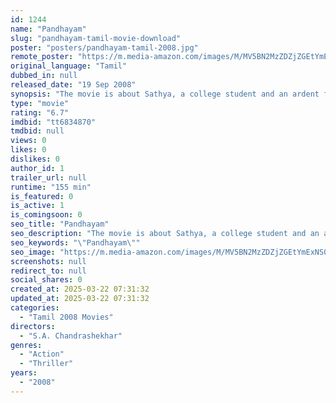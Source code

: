 ```yaml
---
id: 1244
name: "Pandhayam"
slug: "pandhayam-tamil-movie-download"
poster: "posters/pandhayam-tamil-2008.jpg"
remote_poster: "https://m.media-amazon.com/images/M/MV5BN2MzZDZjZGEtYmExNS00YjMzLTgzMjktZWU4ZjFmOGU1ODAwXkEyXkFqcGdeQXVyNjY5OTQyODI@._V1_SX300.jpg"
original_language: "Tamil"
dubbed_in: null
released_date: "19 Sep 2008"
synopsis: "The movie is about Sathya, a college student and an ardent fan of actor Vijay. Sathya comes across Sindhu, sister of an influential Minister Masanam. Sathya decides to romance her."
type: "movie"
rating: "6.7"
imdbid: "tt6834870"
tmdbid: null
views: 0
likes: 0
dislikes: 0
author_id: 1
trailer_url: null
runtime: "155 min"
is_featured: 0
is_active: 1
is_comingsoon: 0
seo_title: "Pandhayam"
seo_description: "The movie is about Sathya, a college student and an ardent fan of actor Vijay. Sathya comes across Sindhu, sister of an influential Minister Masanam. Sathya decides to romance her."
seo_keywords: "\"Pandhayam\""
seo_image: "https://m.media-amazon.com/images/M/MV5BN2MzZDZjZGEtYmExNS00YjMzLTgzMjktZWU4ZjFmOGU1ODAwXkEyXkFqcGdeQXVyNjY5OTQyODI@._V1_SX300.jpg"
screenshots: null
redirect_to: null
social_shares: 0
created_at: 2025-03-22 07:31:32
updated_at: 2025-03-22 07:31:32
categories:
  - "Tamil 2008 Movies"
directors:
  - "S.A. Chandrashekhar"
genres:
  - "Action"
  - "Thriller"
years:
  - "2008"
---
```

